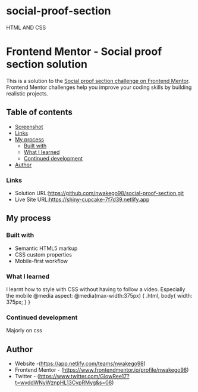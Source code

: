 # social-proof-section
HTML AND CSS
# Frontend Mentor - Social proof section solution

This is a solution to the [Social proof section challenge on Frontend Mentor](https://www.frontendmentor.io/challenges/social-proof-section-6e0qTv_bA). Frontend Mentor challenges help you improve your coding skills by building realistic projects. 
## Table of contents

  - [Screenshot](#screenshot)
  - [Links](#links)
- [My process](#my-process)
  - [Built with](#built-with)
  - [What I learned](#what-i-learned)
  - [Continued development](#continued-development)
- [Author](#author)


### Links

- Solution URL:https://github.com/nwakego98/social-proof-section.git
- Live Site URL:https://shiny-cupcake-7f7d39.netlify.app

## My process

### Built with

- Semantic HTML5 markup
- CSS custom properties
- Mobile-first workflow

### What I learned
I learnt how to style with CSS without having to follow a video.
Especially the mobile @media aspect:
@media(max-width:375px) {
    .html, body{
        width: 375px;
    }
}

### Continued development
Majorly on css

## Author

- Website -(https://app.netlify.com/teams/nwakego98)
- Frontend Mentor - (https://www.frontendmentor.io/profile/nwakego98)
- Twitter - (https://www.twitter.com/GlowRee17?t=wvddWNyWznpHL13CvpRMyg&s=08)



